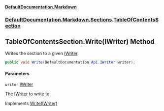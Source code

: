 #### [DefaultDocumentation\.Markdown](../../../../index.md 'index')
### [DefaultDocumentation\.Markdown\.Sections](../../../../index.md#DefaultDocumentation.Markdown.Sections 'DefaultDocumentation\.Markdown\.Sections').[TableOfContentsSection](index.md 'DefaultDocumentation\.Markdown\.Sections\.TableOfContentsSection')

## TableOfContentsSection\.Write\(IWriter\) Method

Writes the section to a given [IWriter](https://github.com/Doraku/DefaultDocumentation/blob/master/documentation/api/DefaultDocumentation/Api/IWriter/index.md 'DefaultDocumentation\.Api\.IWriter')\.

```csharp
public void Write(DefaultDocumentation.Api.IWriter writer);
```
#### Parameters

<a name='DefaultDocumentation.Markdown.Sections.TableOfContentsSection.Write(DefaultDocumentation.Api.IWriter).writer'></a>

`writer` [IWriter](https://github.com/Doraku/DefaultDocumentation/blob/master/documentation/api/DefaultDocumentation/Api/IWriter/index.md 'DefaultDocumentation\.Api\.IWriter')

The [IWriter](https://github.com/Doraku/DefaultDocumentation/blob/master/documentation/api/DefaultDocumentation/Api/IWriter/index.md 'DefaultDocumentation\.Api\.IWriter') to write to\.

Implements [Write\(IWriter\)](https://github.com/Doraku/DefaultDocumentation/blob/master/documentation/api/DefaultDocumentation/Api/ISection/Write(IWriter).md 'DefaultDocumentation\.Api\.ISection\.Write\(DefaultDocumentation\.Api\.IWriter\)')